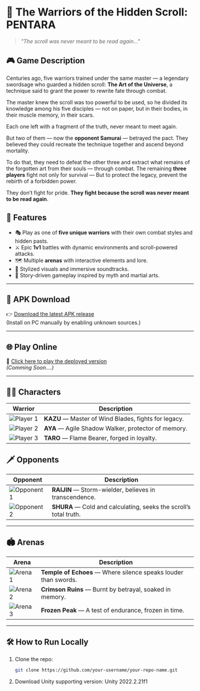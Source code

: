 # 🥷 The Warriors of the Hidden Scroll: PENTARA

> _"The scroll was never meant to be read again..."_

## 🎮 Game Description

Centuries ago, five warriors trained under the same master — a legendary swordsage who guarded 
a hidden scroll: **The Art of the Universe**, a technique said to grant the power to rewrite fate through combat.

The master knew the scroll was too powerful to be used, so he divided its knowledge among 
his five disciples — not on paper, but in their bodies, in their muscle memory, in their scars. 

Each one left with a fragment of the truth, never meant to meet again.

But two of them — now the **opponent Samurai** — betrayed the pact. They believed they could 
recreate the technique together and ascend beyond mortality. 

To do that, they need to defeat the other three and extract what remains of the forgotten art from their souls — through combat.
The remaining **three players** fight not only for survival — But to protect the legacy,
prevent the rebirth of a forbidden power.

They don’t fight for pride.
**They fight because the scroll was never meant to be read again**.


## 🧩 Features

- 🎭 Play as one of **five unique warriors** with their own combat styles and hidden pasts.
- ⚔️ Epic **1v1** battles with dynamic environments and scroll-powered attacks.
- 🗺️ Multiple **arenas** with interactive elements and lore.
- 🎨 Stylized visuals and immersive soundtracks.
- 📜 Story-driven gameplay inspired by myth and martial arts.

---

## 📱 APK Download

👉 [Download the latest APK release](https://github.com/Mahak0747/Pentara/releases/tag/test-build)  
(Install on PC manually by enabling unknown sources.)

---

## 🌐 Play Online

🚀 [Click here to play the deployed version]()  
*(Comming Soon....)*

---

## 🧍‍♂️ Characters

| Warrior | Description |
|--------|-------------|
| ![Player 1](./assets/players/player1.png) | **KAZU** — Master of Wind Blades, fights for legacy. |
| ![Player 2](./assets/players/player2.png) | **AYA** — Agile Shadow Walker, protector of memory. |
| ![Player 3](./assets/players/player3.png) | **TARO** — Flame Bearer, forged in loyalty. |

## 🗡️ Opponents

| Opponent | Description |
|----------|-------------|
| ![Opponent 1](./assets/opponents/opponent1.png) | **RAIJIN** — Storm-wielder, believes in transcendence. |
| ![Opponent 2](./assets/opponents/opponent2.png) | **SHURA** — Cold and calculating, seeks the scroll’s total truth. |

---

## 🏟️ Arenas

| Arena | Description |
|-------|-------------|
| ![Arena 1](./assets/arenas/arena1.png) | **Temple of Echoes** — Where silence speaks louder than swords. |
| ![Arena 2](./assets/arenas/arena2.png) | **Crimson Ruins** — Burnt by betrayal, soaked in memory. |
| ![Arena 3](./assets/arenas/arena3.png) | **Frozen Peak** — A test of endurance, frozen in time. |

---

## 🛠️ How to Run Locally

1. Clone the repo:
   ```bash
   git clone https://github.com/your-username/your-repo-name.git
2. Download Unity supporting version: Unity 2022.2.21f1
